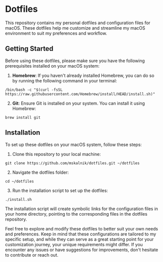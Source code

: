 # Dotfiles

This repository contains my personal dotfiles and configuration files for macOS. These dotfiles help me customize and
streamline my macOS environment to suit my preferences and workflow.

## Getting Started

Before using these dotfiles, please make sure you have the following prerequisites installed on your macOS system:

1. **Homebrew**: If you haven't already installed Homebrew, you can do so by running the following command in your
terminal:

```shell
/bin/bash -c "$(curl -fsSL https://raw.githubusercontent.com/Homebrew/install/HEAD/install.sh)"
```

2. **Git**: Ensure Git is installed on your system. You can install it using Homebrew:

```shell
brew install git
```

## Installation

To set up these dotfiles on your macOS system, follow these steps:

1. Clone this repository to your local machine:

```shell
git clone https://github.com/mskalnik/dotfiles.git ~/dotfiles
```

2. Navigate the dotfiles folder:

```shell
cd ~/dotfiles
```

3. Run the installation script to set up the dotfiles:

```shell
./install.sh
```

The installation script will create symbolic links for the configuration files in your home directory, pointing to the
corresponding files in the dotfiles repository.

Feel free to explore and modify these dotfiles to better suit your own needs and preferences. Keep in mind that these
configurations are tailored to my specific setup, and while they can serve as a great starting point for your
customization journey, your unique requirements might differ. If you encounter any issues or have suggestions for
improvements, don't hesitate to contribute or reach out.

